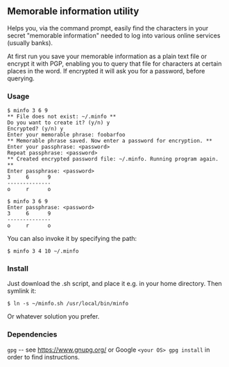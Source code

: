 ## Memorable information utility 

Helps you, via the command prompt, easily find the characters in your secret
"memorable information" needed to log into various online services (usually banks).

At first run you save your memorable information as a plain text file or
encrypt it with PGP, enabling you to query that file for characters at certain
places in the word. If encrypted it will ask you for a password, before
querying.

### Usage

    $ minfo 3 6 9
    ** File does not exist: ~/.minfo **
    Do you want to create it? (y/n) y
    Encrypted? (y/n) y
    Enter your memorable phrase: foobarfoo
    ** Memorable phrase saved. Now enter a password for encryption. **
    Enter your passphrase: <password>
    Repeat passphrase: <password>
    ** Created encrypted password file: ~/.minfo. Running program again. **
    Enter passphrase: <password>
    3     6      9
    --------------
    o     r      o

    $ minfo 3 6 9
    Enter passphrase: <password>
    3     6      9
    --------------
    o     r      o

You can also invoke it by specifying the path:

    $ minfo 3 4 10 ~/.minfo

### Install

Just download the .sh script, and place it e.g. in your home directory. Then
symlink it:

    $ ln -s ~/minfo.sh /usr/local/bin/minfo

Or whatever solution you prefer.

### Dependencies

`gpg` -- see https://www.gnupg.org/ or Google `<your OS> gpg install` in order
to find instructions.

